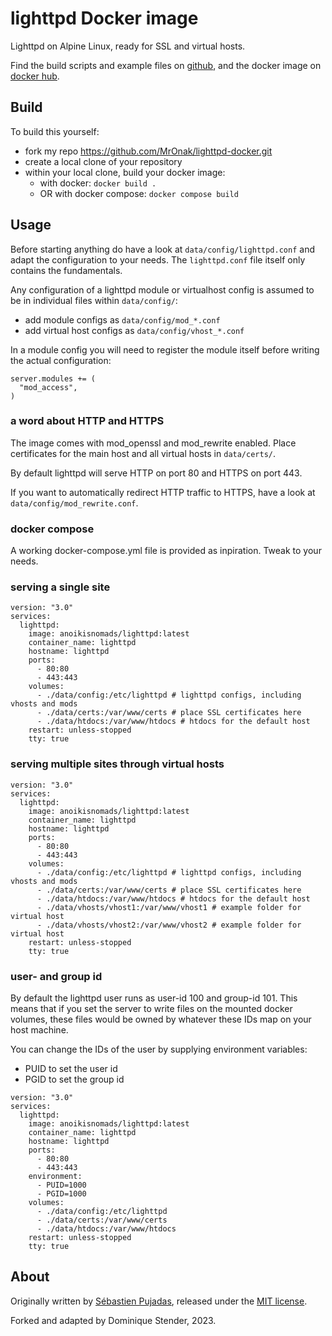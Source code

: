 # lighttpd Docker image

Lighttpd on Alpine Linux, ready for SSL and virtual hosts.

Find the build scripts and example files on [github](https://github.com/MrOnak/lighttpd-docker/), and the docker image on [docker hub](https://hub.docker.com/repository/docker/anoikisnomads/lighttpd).

## Build

To build this yourself:

* fork my repo https://github.com/MrOnak/lighttpd-docker.git
* create a local clone of your repository
* within your local clone, build your docker image:
  * with docker: `docker build .`
  * OR with docker compose: `docker compose build`

## Usage

Before starting anything do have a look at `data/config/lighttpd.conf` and adapt the configuration to your needs. The `lighttpd.conf` file itself only contains the fundamentals. 

Any configuration of a lighttpd module or virtualhost config is assumed to be in individual files within `data/config/`: 

* add module configs as `data/config/mod_*.conf`
* add virtual host configs as `data/config/vhost_*.conf`

In a module config you will need to register the module itself before writing the actual configuration:

```
server.modules += (
  "mod_access",
)
```

### a word about HTTP and HTTPS

The image comes with mod_openssl and mod_rewrite enabled. Place certificates for the main host and all virtual hosts in `data/certs/`.

By default lighttpd will serve HTTP on port 80 and HTTPS on port 443.

If you want to automatically redirect HTTP traffic to HTTPS, have a look at `data/config/mod_rewrite.conf`.

### docker compose

A working docker-compose.yml file is provided as inpiration. Tweak to your needs.

### serving a single site

```
version: "3.0"
services:
  lighttpd:
    image: anoikisnomads/lighttpd:latest
    container_name: lighttpd
    hostname: lighttpd
    ports:
      - 80:80
      - 443:443
    volumes:
      - ./data/config:/etc/lighttpd # lighttpd configs, including vhosts and mods
      - ./data/certs:/var/www/certs # place SSL certificates here
      - ./data/htdocs:/var/www/htdocs # htdocs for the default host
    restart: unless-stopped
    tty: true
```

### serving multiple sites through virtual hosts

```
version: "3.0"
services:
  lighttpd:
    image: anoikisnomads/lighttpd:latest
    container_name: lighttpd
    hostname: lighttpd
    ports:
      - 80:80
      - 443:443
    volumes:
      - ./data/config:/etc/lighttpd # lighttpd configs, including vhosts and mods
      - ./data/certs:/var/www/certs # place SSL certificates here
      - ./data/htdocs:/var/www/htdocs # htdocs for the default host
      - ./data/vhosts/vhost1:/var/www/vhost1 # example folder for virtual host
      - ./data/vhosts/vhost2:/var/www/vhost2 # example folder for virtual host
    restart: unless-stopped
    tty: true
```

### user- and group id

By default the lighttpd user runs as user-id 100 and group-id 101. This means that if you set the server to write files on the mounted docker volumes, these files would be owned by whatever these IDs map on your host machine.

You can change the IDs of the user by supplying environment variables:

* PUID to set the user id 
* PGID to set the group id 

```
version: "3.0"
services:
  lighttpd:
    image: anoikisnomads/lighttpd:latest
    container_name: lighttpd
    hostname: lighttpd
    ports:
      - 80:80
      - 443:443
    environment:
      - PUID=1000
      - PGID=1000
    volumes:
      - ./data/config:/etc/lighttpd
      - ./data/certs:/var/www/certs
      - ./data/htdocs:/var/www/htdocs
    restart: unless-stopped
    tty: true
```


## About

Originally written by [Sébastien Pujadas](http://pujadas.net), released under the [MIT license](http://opensource.org/licenses/MIT).

Forked and adapted by Dominique Stender, 2023.

